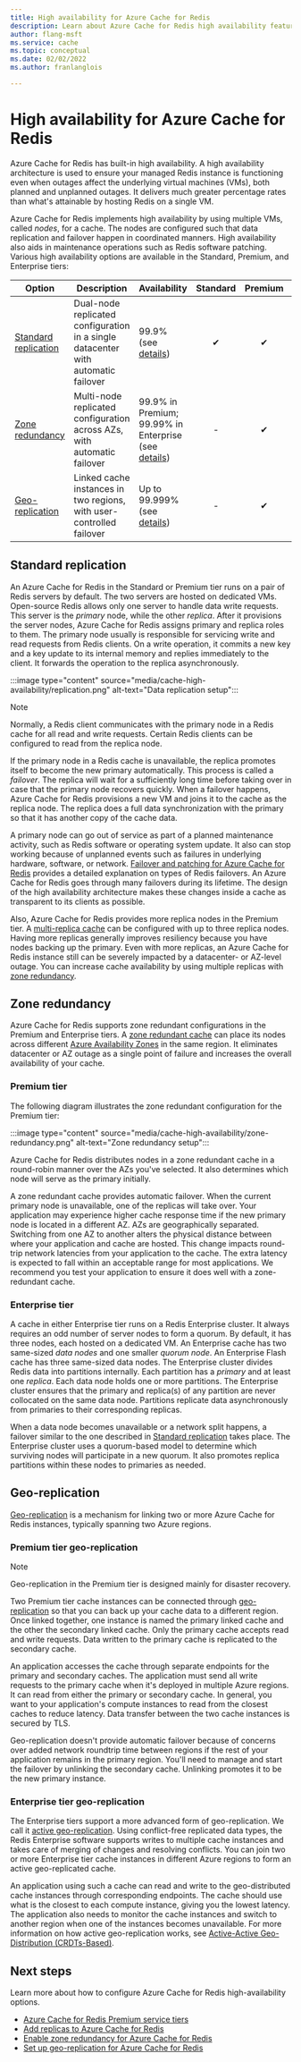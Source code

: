 ```yaml
---
title: High availability for Azure Cache for Redis
description: Learn about Azure Cache for Redis high availability features and options
author: flang-msft
ms.service: cache
ms.topic: conceptual
ms.date: 02/02/2022
ms.author: franlanglois

---
```

# High availability for Azure Cache for Redis

Azure Cache for Redis has built-in high availability.  A high availability architecture is used to ensure your managed Redis instance is functioning even when outages affect the underlying virtual machines (VMs), both planned and unplanned outages. It delivers much greater percentage rates than what's attainable by hosting Redis on a single VM.

Azure Cache for Redis implements high availability by using multiple VMs, called *nodes*, for a cache. The nodes are configured such that data replication and failover happen in coordinated manners. High availability also aids in maintenance operations such as Redis software patching. Various high availability options are available in the Standard, Premium, and Enterprise tiers:

| Option | Description | Availability | Standard | Premium | Enterprise |
| ------------------- | ------- | ------- | :------: | :---: | :---: |
| [Standard replication](#standard-replication)| Dual-node replicated configuration in a single datacenter with automatic failover | 99.9% (see [details](https://azure.microsoft.com/support/legal/sla/cache/v1_1/)) |✔|✔|-|
| [Zone redundancy](#zone-redundancy) | Multi-node replicated configuration across AZs, with automatic failover | 99.9% in Premium; 99.99% in Enterprise (see [details](https://azure.microsoft.com/support/legal/sla/cache/v1_1/)) |-|✔|✔|
| [Geo-replication](#geo-replication) | Linked cache instances in two regions, with user-controlled failover | Up to 99.999% (see [details](https://azure.microsoft.com/support/legal/sla/cache/v1_1/)) |-|✔|✔|

## Standard replication

An Azure Cache for Redis in the Standard or Premium tier runs on a pair of Redis servers by default. The two servers are hosted on dedicated VMs. Open-source Redis allows only one server to handle data write requests. This server is the *primary* node, while the other *replica*. After it provisions the server nodes, Azure Cache for Redis assigns primary and replica roles to them. The primary node usually is responsible for servicing write and read requests from Redis clients. On a write operation, it commits a new key and a key update to its internal memory and replies immediately to the client. It forwards the operation to the replica asynchronously.

:::image type="content" source="media/cache-high-availability/replication.png" alt-text="Data replication setup":::

>[!NOTE]
>Normally, a Redis client communicates with the primary node in a Redis cache for all read and write requests. Certain Redis clients can be configured to read from the replica node.
>
>

If the primary node in a Redis cache is unavailable, the replica promotes itself to become the new primary automatically. This process is called a *failover*. The replica will wait for a sufficiently long time before taking over in case that the primary node recovers quickly. When a failover happens, Azure Cache for Redis provisions a new VM and joins it to the cache as the replica node. The replica does a full data synchronization with the primary so that it has another copy of the cache data.

A primary node can go out of service as part of a planned maintenance activity, such as Redis software or operating system update. It also can stop working because of unplanned events such as failures in underlying hardware, software, or network. [Failover and patching for Azure Cache for Redis](cache-failover.md) provides a detailed explanation on types of Redis failovers. An Azure Cache for Redis goes through many failovers during its lifetime. The design of the high availability architecture makes these changes inside a cache as transparent to its clients as possible.

Also, Azure Cache for Redis provides more replica nodes in the Premium tier. A [multi-replica cache](cache-how-to-multi-replicas.md) can be configured with up to three replica nodes. Having more replicas generally improves resiliency because you have nodes backing up the primary. Even with more replicas, an Azure Cache for Redis instance still can be severely impacted by a datacenter- or AZ-level outage. You can increase cache availability by using multiple replicas with [zone redundancy](#zone-redundancy).

## Zone redundancy

Azure Cache for Redis supports zone redundant configurations in the Premium and Enterprise tiers. A [zone redundant cache](cache-how-to-zone-redundancy.md) can place its nodes across different [Azure Availability Zones](../availability-zones/az-overview.md) in the same region. It eliminates datacenter or AZ outage as a single point of failure and increases the overall availability of your cache.

### Premium tier

The following diagram illustrates the zone redundant configuration for the Premium tier:

:::image type="content" source="media/cache-high-availability/zone-redundancy.png" alt-text="Zone redundancy setup":::

Azure Cache for Redis distributes nodes in a zone redundant cache in a round-robin manner over the AZs you've selected. It also determines which node will serve as the primary initially.

A zone redundant cache provides automatic failover. When the current primary node is unavailable, one of the replicas will take over. Your application may experience higher cache response time if the new primary node is located in a different AZ. AZs are geographically separated. Switching from one AZ to another alters the physical distance between where your application and cache are hosted. This change impacts round-trip network latencies from your application to the cache. The extra latency is expected to fall within an acceptable range for most applications. We recommend you test your application to ensure it does well with a zone-redundant cache.

### Enterprise tier

A cache in either Enterprise tier runs on a Redis Enterprise cluster. It always requires an odd number of server nodes to form a quorum. By default, it has three nodes, each hosted on a dedicated VM. An Enterprise cache has two same-sized *data nodes* and one smaller *quorum node*. An Enterprise Flash cache has three same-sized data nodes. The Enterprise cluster divides Redis data into partitions internally. Each partition has a *primary* and at least one *replica*. Each data node holds one or more partitions. The Enterprise cluster ensures that the primary and replica(s) of any partition are never collocated on the same data node. Partitions replicate data asynchronously from primaries to their corresponding replicas.

When a data node becomes unavailable or a network split happens, a failover similar to the one described in [Standard replication](#standard-replication) takes place. The Enterprise cluster uses a quorum-based model to determine which surviving nodes will participate in a new quorum. It also promotes replica partitions within these nodes to primaries as needed.

## Geo-replication

[Geo-replication](cache-how-to-geo-replication.md) is a mechanism for linking two or more Azure Cache for Redis instances, typically spanning two Azure regions.

### Premium tier geo-replication

>[!NOTE]
>Geo-replication in the Premium tier is designed mainly for disaster recovery.
>
>

Two Premium tier cache instances can be connected through [geo-replication](cache-how-to-geo-replication.md) so that you can back up your cache data to a different region. Once linked together, one instance is named the primary linked cache and the other the secondary linked cache. Only the primary cache accepts read and write requests. Data written to the primary cache is replicated to the secondary cache.

An application accesses the cache through separate endpoints for the primary and secondary caches. The application must send all write requests to the primary cache when it's deployed in multiple Azure regions. It can read from either the primary or secondary cache. In general, you want to your application's compute instances to read from the closest caches to reduce latency. Data transfer between the two cache instances is secured by TLS.

Geo-replication doesn't provide automatic failover because of concerns over added network roundtrip time between regions if the rest of your application remains in the primary region. You'll need to manage and start the failover by unlinking the secondary cache. Unlinking promotes it to be the new primary instance.

### Enterprise tier geo-replication

The Enterprise tiers support a more advanced form of geo-replication. We call it [active geo-replication](cache-how-to-active-geo-replication.md). Using conflict-free replicated data types, the Redis Enterprise software supports writes to multiple cache instances and takes care of merging of changes and resolving conflicts. You can join two or more Enterprise tier cache instances in different Azure regions to form an active geo-replicated cache.

An application using such a cache can read and write to the geo-distributed cache instances through corresponding endpoints. The cache should use what is the closest to each compute instance, giving you the lowest latency. The application also needs to monitor the cache instances and switch to another region when one of the instances becomes unavailable. For more information on how active geo-replication works, see [Active-Active Geo-Distribution (CRDTs-Based)](https://redislabs.com/redis-enterprise/technology/active-active-geo-distribution/).

## Next steps

Learn more about how to configure Azure Cache for Redis high-availability options.

* [Azure Cache for Redis Premium service tiers](cache-overview.md#service-tiers)
* [Add replicas to Azure Cache for Redis](cache-how-to-multi-replicas.md)
* [Enable zone redundancy for Azure Cache for Redis](cache-how-to-zone-redundancy.md)
* [Set up geo-replication for Azure Cache for Redis](cache-how-to-geo-replication.md)
